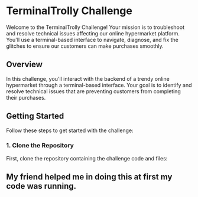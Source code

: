 # TerminalTrolly Challenge

Welcome to the TerminalTrolly Challenge! Your mission is to troubleshoot and resolve technical issues affecting our online hypermarket platform. You'll use a terminal-based interface to navigate, diagnose, and fix the glitches to ensure our customers can make purchases smoothly.

## Overview

In this challenge, you'll interact with the backend of a trendy online hypermarket through a terminal-based interface. Your goal is to identify and resolve technical issues that are preventing customers from completing their purchases.

## Getting Started

Follow these steps to get started with the challenge:

### 1. Clone the Repository

First, clone the repository containing the challenge code and files:

## My friend helped me in doing this at first my code was running.

